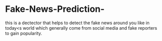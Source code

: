 # Fake-News-Prediction-
this is a dectector that helps to detect the fake news around you like in today&lt;s world which generally come from social media and fake reporters to gain popularity.
